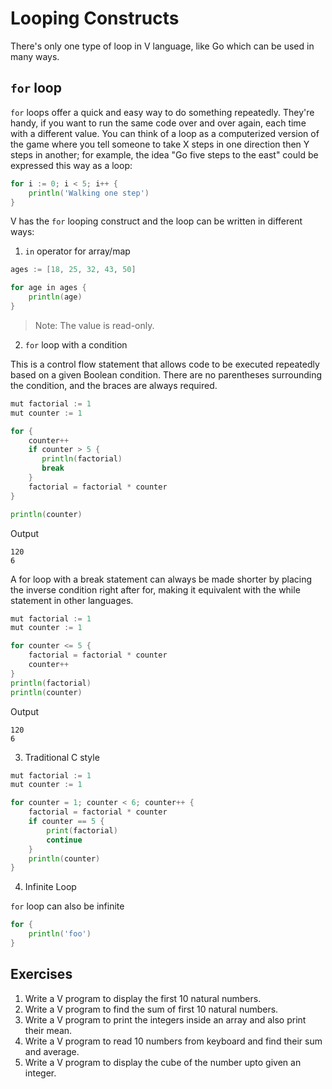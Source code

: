 # Looping Constructs

There's only one type of loop in V language, like Go which can be used in many ways.

## `for` loop

`for` loops offer a quick and easy way to do something repeatedly.
They're handy, if you want to run the same code over and over again, each time with a different value.
You can think of a loop as a computerized version of the game where you tell someone to take X steps in one direction then Y steps in another;
for example, the idea "Go five steps to the east" could be expressed this way as a loop:

```go
for i := 0; i < 5; i++ {
    println('Walking one step')
}
```

V has the `for` looping construct and the loop can be written in different ways:

1. `in` operator for array/map

```go
ages := [18, 25, 32, 43, 50]

for age in ages {
    println(age)
}
```

> Note: The value is read-only.

2. `for` loop with a condition

This is a control flow statement that allows code to be executed repeatedly based on a given Boolean condition.
There are no parentheses surrounding the condition, and the braces are always required.

```go
mut factorial := 1
mut counter := 1

for {
    counter++
    if counter > 5 {
       println(factorial)
       break
    }
    factorial = factorial * counter
}

println(counter)
```

Output

```
120
6
```

A for loop with a break statement can always be made shorter by placing the inverse condition right after for, making it equivalent with the while statement in other languages.

```go
mut factorial := 1
mut counter := 1

for counter <= 5 {
    factorial = factorial * counter
    counter++
}
println(factorial)
println(counter)
```

Output

```
120
6
```

3. Traditional C style

```go
mut factorial := 1
mut counter := 1

for counter = 1; counter < 6; counter++ {
    factorial = factorial * counter
    if counter == 5 {
        print(factorial)
        continue
    }
    println(counter)
}
```

4. Infinite Loop

`for` loop can also be infinite

```go
for {
    println('foo')
}
```

## Exercises

1. Write a V program to display the first 10 natural numbers.
2. Write a V program to find the sum of first 10 natural numbers.
3. Write a V program to print the integers inside an array and also print their mean.
4. Write a V program to read 10 numbers from keyboard and find their sum and average.
5. Write a V program to display the cube of the number upto given an integer.
